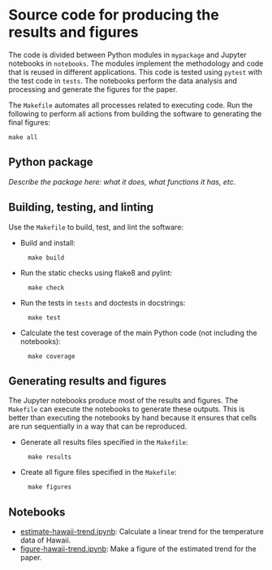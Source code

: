 # Source code for producing the results and figures

The code is divided between Python modules in `mypackage` and Jupyter notebooks
in `notebooks`. The modules implement the methodology and code that is reused
in different applications. This code is tested using `pytest` with the test
code in `tests`. The notebooks perform the data analysis and processing and
generate the figures for the paper.

The `Makefile` automates all processes related to executing code.
Run the following to perform all actions from building the software to
generating the final figures:

    make all


## Python package

*Describe the package here: what it does, what functions it has, etc*.


## Building, testing, and linting

Use the `Makefile` to build, test, and lint the software:

* Build and install:

        make build

* Run the static checks using flake8 and pylint:

        make check

* Run the tests in `tests` and doctests in docstrings:

        make test

* Calculate the test coverage of the main Python code (not including the
  notebooks):

        make coverage


## Generating results and figures

The Jupyter notebooks produce most of the results and figures. The `Makefile`
can execute the notebooks to generate these outputs. This is better than
executing the notebooks by hand because it ensures that cells are run
sequentially in a way that can be reproduced.

* Generate all results files specified in the `Makefile`:

        make results

* Create all figure files specified in the `Makefile`:

        make figures


## Notebooks

* [estimate-hawaii-trend.ipynb](http://nbviewer.jupyter.org/github/pinga-lab/paper-template/blob/master/code/notebooks/estimate-hawaii-trend.ipynb):
  Calculate a linear trend for the temperature data of Hawaii.
* [figure-hawaii-trend.ipynb](http://nbviewer.jupyter.org/github/pinga-lab/paper-template/blob/master/code/notebooks/figure-hawaii-trend.ipynb):
  Make a figure of the estimated trend for the paper.
